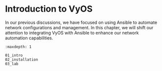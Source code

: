 # Introduction to VyOS

In our previous discussions, we have focused on using Ansible to automate network configurations and management. In this chapter, we will shift our attention to integrating VyOS with Ansible to enhance our network automation capabilities.




```{toctree}
:maxdepth: 1

01_intro
02_installation
03_lab
```